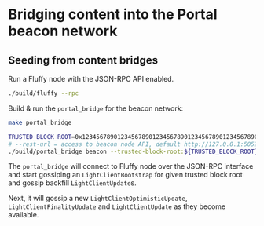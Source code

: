 # Bridging content into the Portal beacon network

## Seeding from content bridges

Run a Fluffy node with the JSON-RPC API enabled.

```bash
./build/fluffy --rpc
```

Build & run the `portal_bridge` for the beacon network:
```bash
make portal_bridge

TRUSTED_BLOCK_ROOT=0x1234567890123456789012345678901234567890123456789012345678901234 # Replace with trusted block root.
# --rest-url = access to beacon node API, default http://127.0.0.1:5052
./build/portal_bridge beacon --trusted-block-root:${TRUSTED_BLOCK_ROOT} --rest-url:http://127.0.0.1:5052
```

The `portal_bridge` will connect to Fluffy node over the JSON-RPC
interface and start gossiping an `LightClientBootstrap` for
given trusted block root and gossip backfill `LightClientUpdate`s.

Next, it will gossip a new `LightClientOptimisticUpdate`,
`LightClientFinalityUpdate` and `LightClientUpdate` as they become available.
